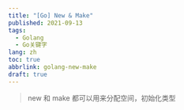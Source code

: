 ```yaml
---
title: "[Go] New & Make"
published: 2021-09-13
tags:
  - Golang
  - Go关键字
lang: zh
toc: true
abbrlink: golang-new-make
draft: true
---
```

>new 和 make 都可以用来分配空间，初始化类型

<!--more-->

